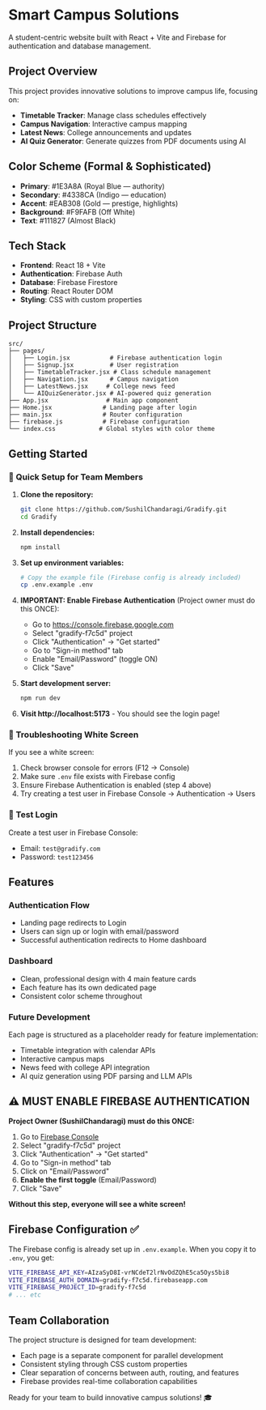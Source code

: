 # Smart Campus Solutions

A student-centric website built with React + Vite and Firebase for authentication and database management.

## Project Overview

This project provides innovative solutions to improve campus life, focusing on:
- **Timetable Tracker**: Manage class schedules effectively
- **Campus Navigation**: Interactive campus mapping
- **Latest News**: College announcements and updates  
- **AI Quiz Generator**: Generate quizzes from PDF documents using AI

## Color Scheme (Formal & Sophisticated)
- **Primary**: #1E3A8A (Royal Blue — authority)
- **Secondary**: #4338CA (Indigo — education)
- **Accent**: #EAB308 (Gold — prestige, highlights)
- **Background**: #F9FAFB (Off White)
- **Text**: #111827 (Almost Black)

## Tech Stack
- **Frontend**: React 18 + Vite
- **Authentication**: Firebase Auth
- **Database**: Firebase Firestore
- **Routing**: React Router DOM
- **Styling**: CSS with custom properties

## Project Structure
```
src/
├── pages/
│   ├── Login.jsx           # Firebase authentication login
│   ├── Signup.jsx          # User registration
│   ├── TimetableTracker.jsx # Class schedule management
│   ├── Navigation.jsx      # Campus navigation
│   ├── LatestNews.jsx     # College news feed
│   └── AIQuizGenerator.jsx # AI-powered quiz generation
├── App.jsx                # Main app component
├── Home.jsx              # Landing page after login
├── main.jsx              # Router configuration
├── firebase.js           # Firebase configuration
└── index.css            # Global styles with color theme

```

## Getting Started

### 🚀 Quick Setup for Team Members

1. **Clone the repository:**
   ```bash
   git clone https://github.com/SushilChandaragi/Gradify.git
   cd Gradify
   ```

2. **Install dependencies:**
   ```bash
   npm install
   ```

3. **Set up environment variables:**
   ```bash
   # Copy the example file (Firebase config is already included)
   cp .env.example .env
   ```

4. **IMPORTANT: Enable Firebase Authentication** (Project owner must do this ONCE):
   - Go to https://console.firebase.google.com
   - Select "gradify-f7c5d" project  
   - Click "Authentication" → "Get started"
   - Go to "Sign-in method" tab
   - Enable "Email/Password" (toggle ON)
   - Click "Save"

5. **Start development server:**
   ```bash
   npm run dev
   ```

6. **Visit http://localhost:5173** - You should see the login page!

### 🔧 Troubleshooting White Screen

If you see a white screen:
1. Check browser console for errors (F12 → Console)
2. Make sure `.env` file exists with Firebase config
3. Ensure Firebase Authentication is enabled (step 4 above)
4. Try creating a test user in Firebase Console → Authentication → Users

### 📱 Test Login
Create a test user in Firebase Console:
- Email: `test@gradify.com`
- Password: `test123456`

## Features

### Authentication Flow
- Landing page redirects to Login
- Users can sign up or login with email/password
- Successful authentication redirects to Home dashboard

### Dashboard
- Clean, professional design with 4 main feature cards
- Each feature has its own dedicated page
- Consistent color scheme throughout

### Future Development
Each page is structured as a placeholder ready for feature implementation:
- Timetable integration with calendar APIs
- Interactive campus maps
- News feed with college API integration  
- AI quiz generation using PDF parsing and LLM APIs

## ⚠️ MUST ENABLE FIREBASE AUTHENTICATION

**Project Owner (SushilChandaragi) must do this ONCE:**

1. Go to [Firebase Console](https://console.firebase.google.com)
2. Select "gradify-f7c5d" project
3. Click "Authentication" → "Get started" 
4. Go to "Sign-in method" tab
5. Click on "Email/Password"
6. **Enable the first toggle** (Email/Password)
7. Click "Save"

**Without this step, everyone will see a white screen!**

## Firebase Configuration ✅

The Firebase config is already set up in `.env.example`. When you copy it to `.env`, you get:
```bash
VITE_FIREBASE_API_KEY=AIzaSyD8I-vrNCdeT2lrNvOdZQhE5ca5Oys5bi8
VITE_FIREBASE_AUTH_DOMAIN=gradify-f7c5d.firebaseapp.com
VITE_FIREBASE_PROJECT_ID=gradify-f7c5d
# ... etc
```

## Team Collaboration

The project structure is designed for team development:
- Each page is a separate component for parallel development
- Consistent styling through CSS custom properties
- Clear separation of concerns between auth, routing, and features
- Firebase provides real-time collaboration capabilities

Ready for your team to build innovative campus solutions! 🎓
